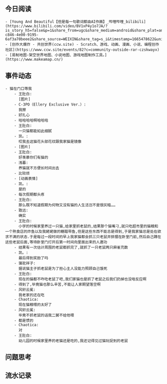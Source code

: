 ## 今日阅读
	- [Young And Beautiful【但是每一句歌词都由AI作画】_哔哩哔哩_bilibili](https://www.bilibili.com/video/BV1xP4y1o7JA/?is_story_h5=false&p=1&share_from=ugc&share_medium=android&share_plat=android&share_session_id=88d22b77-c846-4e00-9195-6af3a70beee2&share_source=WEIXIN&share_tag=s_i&timestamp=1665478622&unique_k=vmcK7ZC)
	- [创作大爆炸 - 共创世界(ccw.site) - Scratch、游戏、动画、漫画、小说、编程创作社区](https://www.ccw.site/events/82?c=community-outside-rar-czskwayx)
	- [易制地图-架空世界地图、小说地图、游戏地图制作工具。](https://www.makeamap.cn/)
## 事件动态
	- 猫在门口等我
		- 王肚白:
		  [图片]
		- C-3PO（Ellery Exclusive Ver.）:
		  我擦
		- 好扎心
		- 哈哈哈哈啊哈哈哈
		- 王肚白:
		  一只猫都能如此细腻
		- 凯。:
		  哎我去这猫花头部花纹跟我家猫是镜像
		- [图片]
		- 王肚白:
		  好羡慕你们有猫的
		- 浅暮:
		  养猫就不方便长时间出去
		- 比较烦
		- [动画表情]
		- 凯。:
		  是的
		- 每次假期都头疼
		- 王肚白:
		  那么既不知道假期为何物又没有猫的人生活岂不是很灰暗……
		- 致远:
		  确实
		- 王肚白:
		  小学的时候家里养过一只猫,给家里抓老鼠的,结果那个猫嘴刁,就只吃超市里的猫粮和一个熟食店的炸鱼以及我姥姥做的糖醋带鱼,但是这些东西不能总是得到,于是我家猫总是处在欲求不满的状态.于是每过一段时间的早上我家猫都会抓三只老鼠并排摆在卧室门前,然后自己蹲在这些老鼠后面,等待卧室门打开后第一时间向里面出来的人邀功
		- 结果有一次估计周围的老鼠都抓完了,就抓了一只老鼠两只麻雀充数
		- 凯。:
		  最后得到奖励了吗
		- 骆驼祥子:
		  据说猫主子抓老鼠是为了担心主人没能力照顾自己饿死
		- 王肚白:
		  现在的猫都不咋吃老鼠了吧,我们家猫也是抓了老鼠之后我们扔掉也没啥反应啊
		- 得到了,毕竟猫也那么辛苦,不能让人家期望落空啊
		- 风轩云冕:
		  我老家的还在吃
		- Chaotica:
		  现在猫粮喂的太好了
		- 风轩云冕:
		  毕竟不抓老鼠的话我二舅不给他喂
		- 都是惯的
		- Chaotica:
		  对
		- 王肚白:
		  幼儿园的时候家里养的老猫还是吃的,我还记得见过猫玩捉到的老鼠
## 问题思考
## 流水记录
